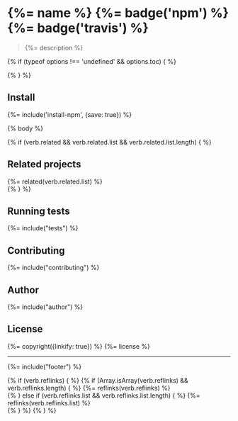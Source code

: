 # {%= name %} {%= badge('npm') %} {%= badge('travis') %}

> {%= description %}

{% if (typeof options !== 'undefined' && options.toc) { %}
<!-- toc -->
{% } %}

## Install
{%= include('install-npm', {save: true}) %}

{% body %}

{% if (verb.related && verb.related.list && verb.related.list.length) { %}
## Related projects
{%= related(verb.related.list) %}  
{% } %}

## Running tests
{%= include("tests") %}

## Contributing
{%= include("contributing") %}

## Author
{%= include("author") %}

## License
{%= copyright({linkify: true}) %}
{%= license %}

***

{%= include("footer") %}

{% if (verb.reflinks) { %}
{% if (Array.isArray(verb.reflinks) && verb.reflinks.length) { %}
{%= reflinks(verb.reflinks) %}  
{% } else if (verb.reflinks.list && verb.reflinks.list.length) { %}
{%= reflinks(verb.reflinks.list) %}  
{% } %}
{% } %}
